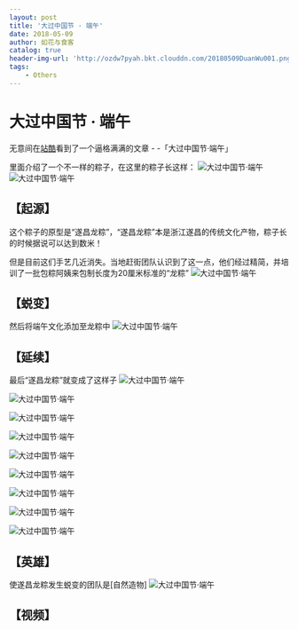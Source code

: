 ```yaml
---
layout: post
title: '大过中国节 · 端午'
date: 2018-05-09
author: 如花与食客
catalog: true
header-img-url: 'http://ozdw7pyah.bkt.clouddn.com/20180509DuanWu001.png'
tags: 
    - Others
---
```


# 大过中国节 · 端午

无意间在[站酷](http://www.zcool.com.cn/)看到了一个逼格满满的文章 - -「大过中国节·端午」

里面介绍了一个不一样的粽子，在这里的粽子长这样：
![大过中国节·端午](http://ozdw7pyah.bkt.clouddn.com/20180509DuanWu002.png)
![大过中国节·端午](http://ozdw7pyah.bkt.clouddn.com/20180509DuanWu003.png)

## 【起源】
这个粽子的原型是“遂昌龙粽”，“遂昌龙粽”本是浙江遂昌的传统文化产物，粽子长的时候据说可以达到数米！

但是目前这们手艺几近消失。当地赶街团队认识到了这一点，他们经过精简，并培训了一批包粽阿姨来包制长度为20厘米标准的“龙粽”
![大过中国节·端午](http://ozdw7pyah.bkt.clouddn.com/20180509DuanWu004.png)

## 【蜕变】
然后将端午文化添加至龙粽中
![大过中国节·端午](http://ozdw7pyah.bkt.clouddn.com/20180509DuanWu005.png)

## 【延续】
最后“遂昌龙粽”就变成了这样子
![大过中国节·端午](http://ozdw7pyah.bkt.clouddn.com/20180509DuanWu006.png)

![大过中国节·端午](http://ozdw7pyah.bkt.clouddn.com/20180509DuanWu007.png)

![大过中国节·端午](http://ozdw7pyah.bkt.clouddn.com/20180509DuanWu008.png)

![大过中国节·端午](http://ozdw7pyah.bkt.clouddn.com/20180509DuanWu009.png)

![大过中国节·端午](http://ozdw7pyah.bkt.clouddn.com/20180509DuanWu010.png)

![大过中国节·端午](http://ozdw7pyah.bkt.clouddn.com/20180509DuanWu011.png)

![大过中国节·端午](http://ozdw7pyah.bkt.clouddn.com/20180509DuanWu012.png)

![大过中国节·端午](http://ozdw7pyah.bkt.clouddn.com/20180509DuanWu013.png)

![大过中国节·端午](http://ozdw7pyah.bkt.clouddn.com/20180509DuanWu014.png)

## 【英雄】
使遂昌龙粽发生蜕变的团队是[自然造物]
![大过中国节·端午](http://ozdw7pyah.bkt.clouddn.com/20180509DuanWu015.png)

## 【视频】
